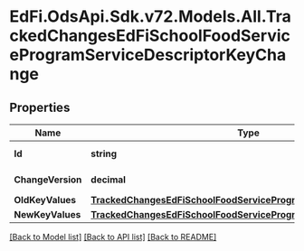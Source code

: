 # EdFi.OdsApi.Sdk.v72.Models.All.TrackedChangesEdFiSchoolFoodServiceProgramServiceDescriptorKeyChange

## Properties

Name | Type | Description | Notes
------------ | ------------- | ------------- | -------------
**Id** | **string** | Resource identifier | [optional] 
**ChangeVersion** | **decimal** | Change version | [optional] 
**OldKeyValues** | [**TrackedChangesEdFiSchoolFoodServiceProgramServiceDescriptorKey**](TrackedChangesEdFiSchoolFoodServiceProgramServiceDescriptorKey.md) |  | [optional] 
**NewKeyValues** | [**TrackedChangesEdFiSchoolFoodServiceProgramServiceDescriptorKey**](TrackedChangesEdFiSchoolFoodServiceProgramServiceDescriptorKey.md) |  | [optional] 

[[Back to Model list]](../../README.md#documentation-for-models) [[Back to API list]](../../README.md#documentation-for-api-endpoints) [[Back to README]](../../README.md)

